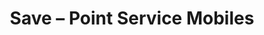 ---
title: "Save – Point Service Mobiles"
url: /pontarlier/save-point-service-mobiles/
shop: Handy
---